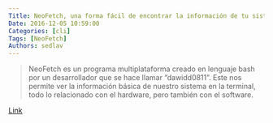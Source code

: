 ```yaml
---
Title: NeoFetch, una forma fácil de encontrar la información de tu sistema
Date: 2016-12-05 10:59:00
Categories: [cli]
Tags: [NeoFetch]
Authors: sedlav
---
```


> NeoFetch es un programa multiplataforma creado en lenguaje bash por un desarrollador que se hace llamar “dawidd0811”. Este nos permite ver la información básica de nuestro sistema en la terminal, todo lo relacionado con el hardware, pero también con el software.

[Link](https://gutl.jovenclub.cu/neofetch-una-forma-facil-de-encontrar-informacion-de-tu-sistema/)
